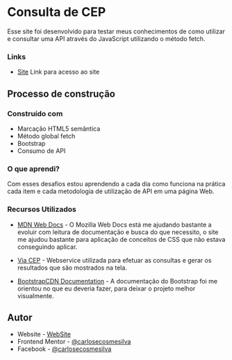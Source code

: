 # Consulta de CEP

Esse site foi desenvolvido para testar meus conhecimentos de como utilizar e consultar uma API através do JavaScript utilizando o método fetch.

### Links

- [Site](https://brave-newton-796b3a.netlify.app/) Link para acesso ao site

## Processo de construção

### Construído com

- Marcação HTML5 semântica
- Método global fetch
- Bootstrap
- Consumo de API

### O que aprendi?

Com esses desafios estou aprendendo a cada dia como funciona na prática cada item e cada metodologia de utilização de API em uma página Web.

### Recursos Utilizados

- [MDN Web Docs](https://developer.mozilla.org/pt-BR/docs/Web/CSS) - O Mozilla Web Docs está me ajudando bastante a evoluir com leitura de documentação e busca do que necessito, o site me ajudou bastante para aplicação de conceitos de CSS que não estava conseguindo aplicar.

- [Via CEP](https://viacep.com.br/) - Webservice utilizada para efetuar as consultas e gerar os resultados que são mostrados na tela. 

- [BootstrapCDN Documentation](https://getbootstrap.com/docs/4.1/getting-started/introduction/) - A documentação do Bootstrap foi me orientou no que eu deveria fazer, para deixar o projeto melhor visualmente.

## Autor

- Website - [WebSite](https://carlosecosmesilva.github.io/portfolio-novo/)
- Frontend Mentor - [@carlosecosmesilva](https://www.frontendmentor.io/profile/carlosecosmesilva)
- Facebook - [@carlosecosmesilva](https://www.facebook.com/carlosecosmedasilva/)



